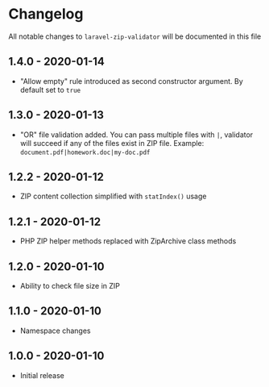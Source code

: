 # Changelog

All notable changes to `laravel-zip-validator` will be documented in this file

## 1.4.0 - 2020-01-14

- "Allow empty" rule introduced as second constructor argument. By default set to `true`

## 1.3.0 - 2020-01-13

- "OR" file validation added.
You can pass multiple files with `|`, 
validator will succeed if any of the files exist in ZIP file. Example: `document.pdf|homework.doc|my-doc.pdf`

## 1.2.2 - 2020-01-12

- ZIP content collection simplified with `statIndex()` usage

## 1.2.1 - 2020-01-12

- PHP ZIP helper methods replaced with ZipArchive class methods

## 1.2.0 - 2020-01-10

- Ability to check file size in ZIP

## 1.1.0 - 2020-01-10

- Namespace changes

## 1.0.0 - 2020-01-10

- Initial release
